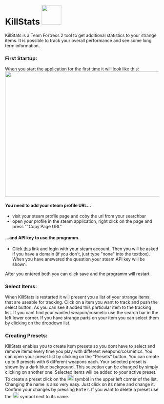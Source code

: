 # KillStats <kbd><img src="https://raw.githubusercontent.com/TechnicPlay/KillStats/Bin/resources/loading.gif" width="64px" height="64px"></kbd>

KillStats is a Team Fortress 2 tool to get additional statistics to your strange items. It is possible to track your overall performance and see some long term information. 

### First Startup:
When you start the application for the first time it will look like this:
<kbd><img src="https://i.imgur.com/i3MZYHQ.png" width="1050px" height="410px"></kbd>

#### You need to add your steam profile URL... 
* visit your steam profile page and coby the url from your searchbar
* open your profile in the steam application, right click on the page and press ""Copy Page URL"

#### ...and API key to use the programm.
* Click [this](https://steamcommunity.com/dev/apikey) link and login with your steam account. Then you will be asked if you have a domain (if you don't, just type "none" into the textbox). When you have answered the question your steam API key will be shown.

After you entered both you can click save and the programm will restart.

### Select Items:
When KillStats is restarted it will present you a list of your strange items, that are useable for tracking. Click on a item you want to track and push the select button. As you can see it added this particular item to the tracking list. If you cant find your wanted weapon/cosmetic use the search bar in the left lower corner. If you have strange parts on your item you can select them by clicking on the dropdown list.

### Creating Presets:
KillStats enables you to create item presets so you dont have to select and remove items every time you play with different weapons/cosmetics. You can open your preset list by clicking on the "Presets" button. You can create up to 9 presets with 6 different weapons each. Your selected preset is shown by a dark blue background. This selection can be changed by simply clicking on another one. Selected items will be added to your active preset. To create a preset click on the <kbd><img src="https://raw.githubusercontent.com/TechnicPlay/KillStats/Bin/resources/add_icon_small.png" width="20px" height="20px"></kbd> symbol in the upper left corner of the list. Changing the name is also very easy. Just click on its name and change it. Confirm your changes by pressing <kbd>Enter</kbd>. If you want to delete a preset use the <kbd><img src="https://raw.githubusercontent.com/TechnicPlay/KillStats/Bin/resources/close_icon.png" width="20px" height="20px"></kbd> symbol next to its name.



